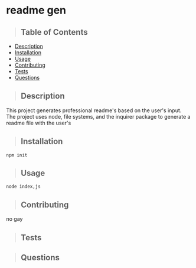 # readme gen
>## Table of Contents
* [Description]()
* [Installation]()
* [Usage]()
* [Contributing]()
* [Tests]()
* [Questions]()
>## Description
This project generates professional readme's based on the user's input. The project uses node, file systems, and the inquirer package to generate a readme file with the user's 
>## Installation
    npm init
>## Usage
    node index,js
>## Contributing
no gay
>## Tests

>## Questions